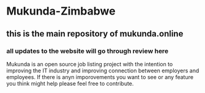 # Mukunda-Zimbabwe

## this is the main repository of mukunda.online

### all updates to the website will go through review here

Mukunda is an open source job listing project with the intention to improving the IT industry and improving connection between employers and employees.
If there is anyn imporovements you want to see or any feature you think might help please feel free to contribute.

